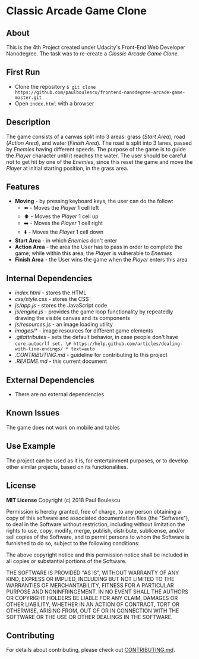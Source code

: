 # Classic Arcade Game Clone

## About
This is the 4th Project created under Udacity's Front-End Web Developer Nanodegree. The task was to re-create a _Classic Arcade Game Clone_.

## First Run
* Clone the repository `$ git clone https://github.com/paulboulescu/frontend-nanodegree-arcade-game-master.git`
* Open `index.html` with a browser

## Description
The game consists of a canvas split into 3 areas: grass (_Start Area_), road (_Action Area_), and water (_Finish Area_). The road is split into 3 lanes, passed by _Enemies_ having different speeds. The purpose of the game is to guide the _Player_ character until it reaches the water. The user should be careful not to get hit by one of the _Enemies_, since this reset the game and move the _Player_ at initial starting position, in the grass area.

## Features
* **Moving** - by pressing keyboard keys, the user can do the follow:
  * :arrow_left: - Moves the _Player_ 1 cell left
  * :arrow_up: - Moves the _Player_ 1 cell up
  * :arrow_right: - Moves the _Player_ 1 cell right
  * :arrow_down: - Moves the _Player_ 1 cell down
* **Start Area** - in which _Enemies_ don't enter
* **Action Area** - the area the User has to pass in order to complete the game; while within this area, the _Player_ is vulnerable to _Enemies_
* **Finish Area** - the User wins the game when the _Player_ enters this area

## Internal Dependencies
* _index.html_ - stores the HTML
* _css/style.css_ - stores the CSS
* _js/app.js_ - stores the JavaScript code
* _js/engine.js_ - provides the game loop functionality by repeatedly drawing the visible canvas and its components
* _js/resources.js_ - an image loading utility
* _images/*_ - image resources for different game elements
* _.gitattributes_ - sets the default behavior, in case people don't have `core.autocrlf set. \# https://help.github.com/articles/dealing-with-line-endings/ * text=auto`
* _.CONTRIBUTING.md_ - guideline for contributing to this project
* _.README.md_ - this current document

## External Dependencies
* There are no external dependencies

## Known Issues
The game does not work on mobile and tables

## Use Example
The project can be used as it is, for entertainment purposes, or to develop other similar projects, based on its functionalities.

## License
**MIT License**
Copyright (c) 2018 Paul Boulescu

Permission is hereby granted, free of charge, to any person obtaining a copy of this software and associated documentation files (the "Software"), to deal in the Software without restriction, including without limitation the rights to use, copy, modify, merge, publish, distribute, sublicense, and/or sell copies of the Software, and to permit persons to whom the Software is furnished to do so, subject to the following conditions:

The above copyright notice and this permission notice shall be included in all copies or substantial portions of the Software.

THE SOFTWARE IS PROVIDED "AS IS", WITHOUT WARRANTY OF ANY KIND, EXPRESS OR IMPLIED, INCLUDING BUT NOT LIMITED TO THE WARRANTIES OF MERCHANTABILITY, FITNESS FOR A PARTICULAR PURPOSE AND NONINFRINGEMENT. IN NO EVENT SHALL THE AUTHORS OR COPYRIGHT HOLDERS BE LIABLE FOR ANY CLAIM, DAMAGES OR OTHER LIABILITY, WHETHER IN AN ACTION OF CONTRACT, TORT OR OTHERWISE, ARISING FROM, OUT OF OR IN CONNECTION WITH THE SOFTWARE OR THE USE OR OTHER DEALINGS IN THE SOFTWARE.

## Contributing
For details about contributing, please check out [CONTRIBUTING.md](CONTRIBUTING.md).